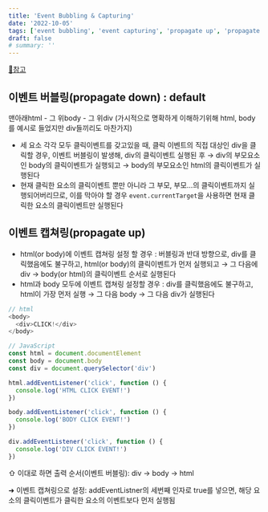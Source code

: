 ```yaml
---
title: 'Event Bubbling & Capturing'
date: '2022-10-05'
tags: ['event bubbling', 'event capturing', 'propagate up', 'propagate down']
draft: false
# summary: ''
---
```


[🔗참고](https://youtu.be/7gKtNC3b_S8)

## 이벤트 버블링(propagate down) : default

맨아래html - 그 위body - 그 위div (가시적으로 명확하게 이해하기위해 html, body를 예시로 들었지만 div들끼리도 마찬가지)

- 세 요소 각각 모두 클릭이벤트를 갖고있을 때, 클릭 이벤트의 직접 대상인 div을 클릭할 경우, 이벤트 버블링이 발생해, div의 클릭이벤트 실행된 후 → div의 부모요소인 body의 클릭이벤트가 실행되고 → body의 부모요소인 html의 클릭이벤트가 실행된다
- 현재 클릭한 요소의 클릭이벤트 뿐만 아니라 그 부모, 부모…의 클릭이벤트까지 실행되어버리므로, 이를 막아야 할 경우 `event.currentTarget`을 사용하면 현재 클릭한 요소의 클릭이벤트만 실행된다

## 이벤트 캡쳐링(propagate up)

- html(or body)에 이벤트 캡쳐링 설정 할 경우 : 버블링과 반대 방향으로, div를 클릭했음에도 불구하고, html(or body)의 클릭이벤트가 먼저 실행되고 → 그 다음에 div → body(or html)의 클릭이벤트 순서로 실행된다
- html과 body 모두에 이벤트 캡쳐링 설정할 경우 : div를 클릭했음에도 불구하고, html이 가장 먼저 실행 → 그 다음 body → 그 다음 div가 실행된다

```js
// html
<body>
  <div>CLICK!</div>
</body>
```

```js
// JavaScript
const html = document.documentElement
const body = document.body
const div = document.querySelector('div')

html.addEventListener('click', function () {
  console.log('HTML CLICK EVENT!')
})

body.addEventListener('click', function () {
  console.log('BODY CLICK EVENT!')
})

div.addEventListener('click', function () {
  console.log('DIV CLICK EVENT!')
})
```

⇧ 이대로 하면 출력 순서(이벤트 버블링): div -> body -> html

➜ 이벤트 캡쳐링으로 설정: addEventListner의 세번째 인자로 true를 넣으면, 해당 요소의 클릭이벤트가 클릭한 요소의 이벤트보다 먼저 실행됨
